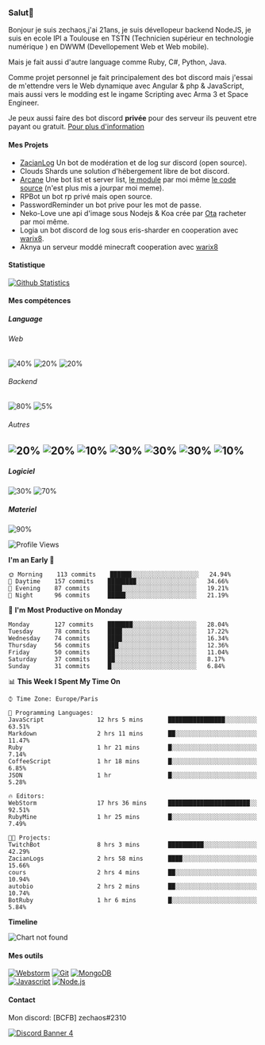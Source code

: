 ### Salut👋 

Bonjour je suis zechaos,j'ai 21ans, je suis dévellopeur backend NodeJS, je suis en ecole IPI a Toulouse en TSTN (Technicien supérieur en technologie numérique ) en DWWM (Devellopement Web et Web mobile).

Mais je fait aussi d'autre language comme Ruby, C#, Python, Java.

Comme projet personnel je fait principalement des bot discord mais j'essai de m'ettendre vers le Web dynamique avec Angular & php & JavaScript, mais aussi vers le modding est le ingame Scripting avec Arma 3 et Space Engineer.

Je peux aussi faire des bot discord **privée** pour des serveur ils peuvent etre payant ou gratuit. [Pour plus d'information](https://github.com/zechaos031/zechaos031/blob/master/info/CustomBot.md)

#### Mes Projets
  - [ZacianLog](https://github.com/zechaos031/ZacianLogs) Un bot de modération et de log sur discord (open source).
  - Clouds Shards une solution d'hébergement libre de bot discord.
  - [Arcane](https://arcane-center.xyz/) Une bot list et server list, [le module](https://www.npmjs.com/package/abcapi) par moi même [le code source](https://github.com/Arcane-Bot-Center/abcAPI) (n'est plus mis a jourpar moi meme).
  - RPBot un bot rp privé mais open source.
  - PasswordReminder un bot prive pour les mot de passe.
  - Neko-Love une api d'image sous Nodejs & Koa crée par [Ota](https://github.com/Steven-Debande) racheter par moi même.
  - Logia un bot discord de log sous eris-sharder en cooperation avec [warix8](https://github.com/warix8).
  - Aknya un serveur moddé minecraft cooperation avec [warix8](https://github.com/warix8)

#### Statistique


[![Github Statistics](https://github-readme-stats.vercel.app/api?username=zechaos031&theme=radical)](https://github.com/anuraghazra/github-readme-stats)


#### Mes compétences

##### Language
###### Web
![40%](https://progress-bar.dev/40?title=JavaScript) ![20%](https://progress-bar.dev/20?title=HTML) ![20%](https://progress-bar.dev/20?title=CSS)

###### Backend
![80%](https://progress-bar.dev/80?title=NodeJS) ![5%](https://progress-bar.dev/5?title=PHP) 




###### Autres
![20%](https://progress-bar.dev/20?title=Ruby) ![20%](https://progress-bar.dev/20?title=Python) ![10%](https://progress-bar.dev/10?title=C\#) ![30%](https://progress-bar.dev/30?title=TypeScript) ![30%](https://progress-bar.dev/30?title=Deno) ![30%](https://progress-bar.dev/30?title=CoffeeScript) ![10%](https://progress-bar.dev/10?title=Lua)
--

##### Logiciel

![30%](https://progress-bar.dev/30?title=Linux) ![70%](https://progress-bar.dev/70?title=Windows)

##### Materiel

![90%](https://progress-bar.dev/90?title=Hardware)


<!--START_SECTION:waka-->
![Profile Views](http://img.shields.io/badge/Profile%20Views-60-blue)

**I'm an Early 🐤** 

```text
🌞 Morning    113 commits    ██████░░░░░░░░░░░░░░░░░░░   24.94% 
🌆 Daytime    157 commits    ████████░░░░░░░░░░░░░░░░░   34.66% 
🌃 Evening    87 commits     ████░░░░░░░░░░░░░░░░░░░░░   19.21% 
🌙 Night      96 commits     █████░░░░░░░░░░░░░░░░░░░░   21.19%

```
📅 **I'm Most Productive on Monday** 

```text
Monday       127 commits    ███████░░░░░░░░░░░░░░░░░░   28.04% 
Tuesday      78 commits     ████░░░░░░░░░░░░░░░░░░░░░   17.22% 
Wednesday    74 commits     ████░░░░░░░░░░░░░░░░░░░░░   16.34% 
Thursday     56 commits     ███░░░░░░░░░░░░░░░░░░░░░░   12.36% 
Friday       50 commits     ██░░░░░░░░░░░░░░░░░░░░░░░   11.04% 
Saturday     37 commits     ██░░░░░░░░░░░░░░░░░░░░░░░   8.17% 
Sunday       31 commits     █░░░░░░░░░░░░░░░░░░░░░░░░   6.84%

```


📊 **This Week I Spent My Time On** 

```text
⌚︎ Time Zone: Europe/Paris

💬 Programming Languages: 
JavaScript               12 hrs 5 mins       ████████████████░░░░░░░░░   63.51% 
Markdown                 2 hrs 11 mins       ██░░░░░░░░░░░░░░░░░░░░░░░   11.47% 
Ruby                     1 hr 21 mins        █░░░░░░░░░░░░░░░░░░░░░░░░   7.14% 
CoffeeScript             1 hr 18 mins        █░░░░░░░░░░░░░░░░░░░░░░░░   6.85% 
JSON                     1 hr                █░░░░░░░░░░░░░░░░░░░░░░░░   5.28%

🔥 Editors: 
WebStorm                 17 hrs 36 mins      ███████████████████████░░   92.51% 
RubyMine                 1 hr 25 mins        █░░░░░░░░░░░░░░░░░░░░░░░░   7.49%

🐱‍💻 Projects: 
TwitchBot                8 hrs 3 mins        ██████████░░░░░░░░░░░░░░░   42.29% 
ZacianLogs               2 hrs 58 mins       ████░░░░░░░░░░░░░░░░░░░░░   15.66% 
cours                    2 hrs 4 mins        ██░░░░░░░░░░░░░░░░░░░░░░░   10.94% 
autobio                  2 hrs 2 mins        ██░░░░░░░░░░░░░░░░░░░░░░░   10.74% 
BotRuby                  1 hr 6 mins         █░░░░░░░░░░░░░░░░░░░░░░░░   5.84%

```

**Timeline**

![Chart not found](https://github.com/zechaos031/zechaos031/blob/master/charts/bar_graph.png) 


<!--END_SECTION:waka-->

#### Mes outils
[![Webstorm](https://img.shields.io/badge/Webstrom-007acc?style=for-the-badge&logo=JetBrains&logoColor=white)](https://www.jetbrains.com/)
[![Git](https://img.shields.io/badge/Git-f05032?style=for-the-badge&logo=git&logoColor=white)](https://git-scm.com/)
[![MongoDB](https://img.shields.io/badge/MongoDB-47a248?style=for-the-badge&logo=mongodb&logoColor=white)](https://www.mongodb.com/)    
[![Javascript](https://img.shields.io/badge/Javascript-f7df1e?style=for-the-badge&logo=javascript&logoColor=white)](https://developer.mozilla.org/en-US/docs/Web/JavaScript)
[![Node.js](https://img.shields.io/badge/Node.js-339933?style=for-the-badge&logo=node.js&logoColor=white)](https://nodejs.org/en/)

#### Contact
Mon discord: [BCFB] zechaos#2310

[![Discord Banner 4](https://discordapp.com/api/guilds/666062901072887819/widget.png?style=banner4)](https://discordapp.com/invite/gTE6dyY)
